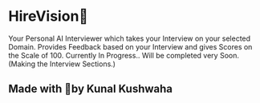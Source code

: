# HireVision🏢
Your Personal AI Interviewer which takes your Interview on your selected Domain. 
Provides Feedback based on your Interview and gives Scores on the Scale of 100.
Currently In Progress.. Will be completed very Soon.<br>
(Making the Interview Sections.)

## Made with 💖by Kunal Kushwaha